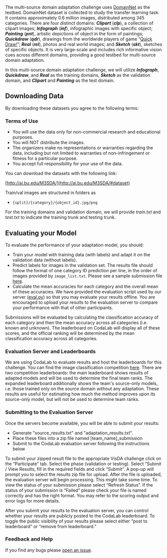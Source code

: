 
The multi-source domain adaptation challenge uses [DomainNet](http://ai.bu.edu/M3SDA/) as the testbed. DomainNet dataset is collected to study the transfer learning task. It contains approximately 0.6 million images, distributed among 345 categories. There are four distinct domains: ***Clipart*** (***clp***), a collection of clipart images; ***Infograph*** (***inf***), infographic images with specific object; ***Painting*** (***pnt***), artistic depictions of object in the form of paintings; ***Quickdraw*** (***qdr***), drawings from the worldwide players of game “[Quick Draw!](https://quickdraw.withgoogle.com/data)”; ***Real*** (***rel***), photos and real world images; and ***Sketch*** (***skt***), sketches of specific objects. It is very large-scale and includes rich informative vision cues across different domains, providing a good testbed for multi-source domain adaptation.

In this multi-source domain adaptation challenge, we will utilize ***Infograph***, ***Quickdraw***, and ***Real*** as the training domains, ***Sketch*** as the validation domain, and ***Clipart*** and ***Painting*** as the test domain.

## Downloading Data

By downloading these datasets you agree to the following terms:

### Terms of Use
- You will use the data only for non-commercial research and educational purposes.
- You will NOT distribute the images.
- The organizers make no representations or warranties regarding the data, including but not limited to warranties of non-infringement or fitness for a particular purpose.
- You accept full responsibility for your use of the data.

You can download the datasets with the following link: 

[http://ai.bu.edu/M3SDA/](http://ai.bu.edu/M3SDA/#dataset)  

Train/val images are structured in folders as 

- `{split}/{category}/{object_id}.jpg/png`

For the training domains and validation domain, we will provide *train.txt* and *test.txt* to indicate the training trunk and testing trunk. 


<!--with a  single `image_list.txt` file in the root or each dataset that lists all images and corresponding labels for train/val subset. For test data, only images are provided. -->



<!---
## Baselines and Rules

We have several baseline models with data readers in the [`/model`](model) folder. Each model has a short README on how to run it.

- "Adversarial Discriminative Domain Adaptation" (ADDA) with LeNet and VGG16 in Tensorflow [`arxiv`](https://arxiv.org/abs/1702.05464)
- "Learning Transferable Features with Deep Adaptation Networks" (DAN) with Alexnet in Caffe [`arxiv`](https://arxiv.org/pdf/1502.02791)
- "Deep CORAL: Correlation Alignment for Deep Domain Adaptation" with Alexnet in Caffe [`arxiv`](https://arxiv.org/abs/1607.01719)

Please refer to the [challenge rules](http://ai.bu.edu/visda-2017/) for specific guidelines your method must follow.
-->

## Evaluating your Model

To evaluate the performance of your adaptation model, you should:
- Train your model with training data (with labels) and adapt it on the validation data (without labels).
- Predict labels for images in the validation set. The results file should follow the format of one category ID prediction per line, in the order of images provided by `image_list.txt`. Please see a sample submission file [here](https://github.com/VisionLearningGroup/visda-2018-public/edit/master/openset/results/example_predictions.txt).
- Calculate the mean accuracies for each category and the overall mean of these accuracies. We have provided the evaluation script used by our server ([eval.py](https://github.com/VisionLearningGroup/visda-2018-public/edit/master/openset/eval.py)) so that you may evaluate your results offline. You are encouraged to upload your results to the evaluation server to compare your performance with that of other participants. 


 

Submissions will be evaluated by calculating the classification accuracy of each category and then the mean accuracy across all categories (i.e. known and unknown). The leaderboard on CodaLab will display all of these scores, and the official ranking will be determined by the mean classification accuracy across all categories. 

### Evaluation Server and Leaderboards
 
We are using CodaLab to evaluate results and host the leaderboards for this challenge. You can find the image classification competition [here](https://competitions.codalab.org/competitions/19113). There are two competition leaderboards: the main leaderboard shows results of adapted models and will be used to determine the final team ranks. The expanded leaderboard additionally shows the team's source-only models, i.e. those trained only on the source domain without any adaptation. These results are useful for estimating how much the method improves upon its source-only model, but will not be used to determine team ranks.

### Submitting to the Evaluation Server
 
Once the servers become available, you will be able to submit your results:
- Generate "source_results.txt" and "adaptation_results.txt".
- Place these files into a zip file named [team_name]_submission
- Submit to the CodaLab evaluation server following the instructions below

To submit your zipped result file to the appropriate VisDA challenge click on the “Participate” tab. Select the phase (validation or testing). Select “Submit / View Results, fill in the required fields and click “Submit”. A pop-up will prompt you to select the results zip file for upload. After the file is uploaded, the evaluation server will begin processing. This might take some time. To view the status of your submission please select “Refresh Status”. If the status of your submission is “Failed” please check your file is named correctly and has the right format. You may refer to the scoring output and error logs for more details.

After you submit your results to the evaluation server, you can control whether your results are publicly posted to the CodaLab leaderboard. To toggle the public visibility of your results please select either “post to leaderboard” or “remove from leaderboard.” 

### Feedback and Help
If you find any bugs please [open an issue](https://github.com/VisionLearningGroup/visda-2019-public/issues).
